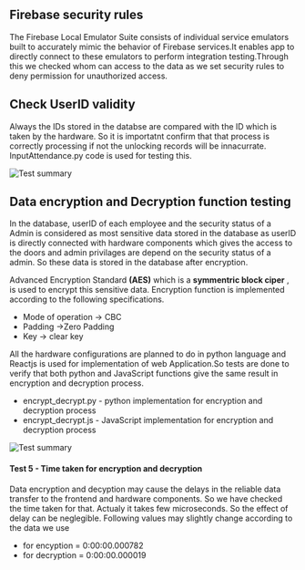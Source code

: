 ## Firebase security rules 

The Firebase Local Emulator Suite consists of individual service emulators built to accurately mimic the behavior of Firebase services.It enables app to directly connect to these emulators to perform integration testing.Through this we checked whom can access to the data as we set security rules to deny permission for unauthorized access.

## Check UserID validity
Always the  IDs stored in the databse are compared with the ID which is taken by the hardware. So it is importatnt confirm that that process is correctly processing if not the unlocking records will be innacurrate. InputAttendance.py code is used for testing this.


![Test summary](https://github.com/cepdnaclk/e16-3yp-smart-door-lock/blob/main/Images/test%20summary.png)

## Data encryption and Decryption function testing

In the database, userID of each employee and the security status of a Admin is considered as most sensitive data stored in the database as userID is directly connected with hardware components which gives the access to the doors and admin privilages are depend on the security status of a admin. So these data is stored in the database after encryption.

Advanced Encryption Standard <b>(AES)</b> which is a <b>symmentric block ciper</b> , is used to encrypt this sensitive data. Encryption function is implemented according to the following specifications.
  - Mode of operation -> CBC
  - Padding ->Zero Padding 
  - Key -> clear key
  
All the hardware configurations are planned to do in python language and Reactjs is used for implementation of web Application.So tests are done to verify that both python and JavaScript functions give the same result in encryption and decryption process.

- encrypt_decrypt.py - python implementation for encryption and decryption process
- encrypt_decrypt.js - JavaScript implementation for encryption and decryption process

![Test summary](https://github.com/cepdnaclk/e16-3yp-smart-door-lock/blob/main/Images/encrypt_test.png)

 #### Test 5 - Time taken for encryption and decryption
 Data encryption and decyption may cause the delays in the reliable data transfer to the frontend and hardware components. So we have checked the time taken for that. Actualy   it takes few microseconds. So the effect of delay can be neglegible. Following values may slightly change according to the data we use
   - for encyption = 0:00:00.000782
   - for decryption = 0:00:00.000019
